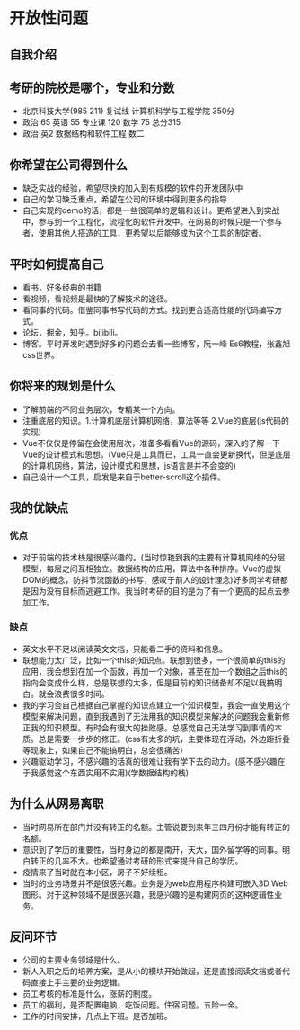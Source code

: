 # 开放性问题

## 自我介绍

## 考研的院校是哪个，专业和分数

* 北京科技大学(985 211) 复试线 计算机科学与工程学院 350分
* 政治 65  英语 55   专业课 120           数学 75  总分315
* 政治     英2       数据结构和软件工程   数二

## 你希望在公司得到什么

* 缺乏实战的经验，希望尽快的加入到有规模的软件的开发团队中
* 自己的学习缺乏重点，希望在公司的环境中得到更多的指导
* 自己实现的demo的话，都是一些很简单的逻辑和设计。更希望进入到实战中，参与到一个工程化，流程化的软件开发中。在网易的时候只是一个参与者，使用其他人搭造的工具，更希望以后能够成为这个工具的制定者。

## 平时如何提高自己

* 看书，好多经典的书籍
* 看视频，看视频是最快的了解技术的途径。
* 看同事的代码。借鉴同事书写代码的方式。找到更合适高性能的代码编写方式。
* 论坛，掘金，知乎。bilibili。
* 博客。平时开发时遇到好多的问题会去看一些博客，阮一峰 Es6教程，张鑫旭 css世界。

## 你将来的规划是什么

* 了解前端的不同业务层次，专精某一个方向。
* 注重底层的知识。1.计算机底层计算机网络，算法等等 2.Vue的底层(js代码的实现)
* Vue不仅仅是停留在会使用层次，准备多看看Vue的源码，深入的了解一下Vue的设计模式和思想。(Vue只是工具而已，工具一直会更新换代，但是底层的计算机网络，算法，设计模式和思想，js语言是并不会变的)
* 自己设计一个工具，启发是来自于better-scroll这个插件。

## 我的优缺点

### 优点

* 对于前端的技术栈是很感兴趣的。(当时惊艳到我的主要有计算机网络的分层模型，每层之间互相独立。数据结构的应用，算法中各种排序。Vue的虚拟DOM的概念，防抖节流函数的书写，感叹于前人的设计理念)好多同学考研都是因为没有目标而逃避工作。我当时考研的目的是为了有一个更高的起点去参加工作。
  
### 缺点

* 英文水平不足以阅读英文文档，只能看二手的资料和信息。
* 联想能力太广泛，比如一个this的知识点。联想到很多，一个很简单的this的应用，我会想到在加一个函数，再加一个对象，甚至在加一个数组之后this的指向会变成什么样，总是联想的太多，但是目前的知识储备却不足以我搞明白。就会浪费很多时间。
* 我的学习会自己根据自己掌握的知识点建立一个知识模型，我会一直使用这个模型来解决问题，直到我遇到了无法用我的知识模型来解决的问题我会重新修正我的知识模型。有时会有很大的挫败感。总感觉自己无法学习到事情的本质。总是需要一步步的修正。(css有太多的坑，主要体现在浮动，外边距折叠等现象上，如果自己不能搞明白，总会很痛苦)
* 兴趣驱动学习，不感兴趣的话真的很难让我有学下去的动力。(感不感兴趣在于我感觉这个东西实用不实用)(学数据结构的栈)

## 为什么从网易离职

* 当时网易所在部门并没有转正的名额。主管说要到来年三四月份才能有转正的名额。
* 意识到了学历的重要性，当时身边的都是南开，天大，国外留学等的同事。明白转正的几率不大。也希望通过考研的形式来提升自己的学历。
* 疫情来了当时就在本小区，房子不好续租。
* 当时的业务场景并不是很感兴趣。业务是为web应用程序构建可嵌入3D Web图形。对于这种领域不是很感兴趣，我感兴趣的是构建网页的这种逻辑性业务。

## 反问环节

* 公司的主要业务领域是什么。
* 新人入职之后的培养方案，是从小的模块开始做起，还是直接阅读文档或者代码直接上手主要的业务逻辑。
* 员工考核的标准是什么，涨薪的制度。
* 员工的福利，是否配置电脑，吃饭问题。住宿问题。五险一金。
* 工作的时间安排，几点上下班。是否加班。